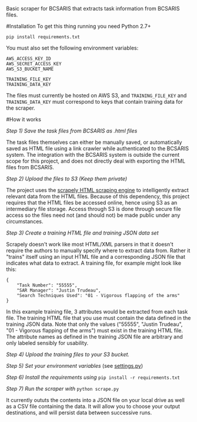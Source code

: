 Basic scraper for BCSARIS that extracts task information from BCSARIS files.

#Installation
To get this thing running you need Python 2.7+

    pip install requirements.txt

You must also set the following environment variables:

    AWS_ACCESS_KEY_ID
    AWS_SECRET_ACCESS_KEY
    AWS_S3_BUCKET_NAME

    TRAINING_FILE_KEY
    TRAINING_DATA_KEY

The files must currently be hosted on AWS S3, and `TRAINING_FILE_KEY` and `TRAINING_DATA_KEY` must correspond to keys that contain training data for the scraper.

#How it works

*Step 1) Save the task files from BCSARIS as .html files*

The task files themselves can either be manually saved, or automatically saved as HTML file using a link crawler while authenticated to the BCSARIS system. The integration with the BCSARIS system is outside the current scope for this project, and does not directly deal with exporting the HTML files from BCSARIS.

*Step 2) Upload the files to S3 (Keep them private)*

The project uses the [scrapely HTML scraping engine](https://github.com/scrapy/scrapely) to intelligently extract relevant data from the HTML files. Because of this dependency, this project requires that the HTML files be accessed online, hence using S3 as an intermediary file storage. Access through S3 is done through secure file access so the files need not (and should not) be made public under any circumstances.

*Step 3) Create a training HTML file and training JSON data set*

Scrapely doesn't work like most HTML/XML parsers in that it doesn't require the authors to manually specify where to extract data from. Rather it "trains" itself using an input HTML file and a corresponding JSON file that indicates what data to extract. A training file, for example might look like this:

```
{
    "Task Number": "55555",
    "SAR Manager": "Justin Trudeau",
    "Search Techniques Used": "01 - Vigorous flapping of the arms"
}
```

In this example training file, 3 attributes would be extracted from each task file. The training HTML file that you use must contain the data defined in the training JSON data. Note that only the values ("55555", "Justin Trudeau", "01 - Vigorous flapping of the arms") must exist in the training HTML file. The attribute names as defined in the training JSON file are arbitrary and only labeled sensibly for usability.

*Step 4) Upload the training files to your S3 bucket.*

*Step 5) Set your environment variables* (see [settings.py](https://github.com/ryanisnan/bcsaris-scraper/master/settings.py))

*Step 6) Install the requirements using* `pip install -r requirements.txt`

*Step 7) Run the scraper with* `python scrape.py`

It currently oututs the contents into a JSON file on your local drive as well as a CSV file containing the data. It will allow you to choose your output destinations, and will persist data between successive runs.

